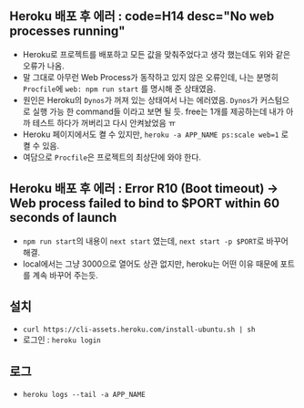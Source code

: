 ## Heroku 배포 후 에러 : code=H14 desc="No web processes running"

- Heroku로 프로젝트를 배포하고 모든 값을 맞춰주었다고 생각 했는데도 위와 같은 오류가 나옴.
- 말 그대로 아무런 Web Process가 동작하고 있지 않은 오류인데, 나는 분명히 `Procfile`에 `web: npm run start` 를 명시해 준 상태였음.
- 원인은 Heroku의 `Dynos`가 꺼져 있는 상태여서 나는 에러였음. `Dynos`가 커스텀으로 실행 가능 한 command들 이라고 보면 될 듯. free는 1개를 제공하는데 내가 아까 테스트 하다가 꺼버리고 다시 안켜놨었음 ㅠ
- Heroku 페이지에서도 켤 수 있지만, `heroku -a APP_NAME ps:scale web=1` 로 켤 수 있음.
- 여담으로 `Procfile`은 프로젝트의 최상단에 와야 한다.

## Heroku 배포 후 에러 : Error R10 (Boot timeout) -> Web process failed to bind to $PORT within 60 seconds of launch

- `npm run start`의 내용이 `next start` 였는데, `next start -p $PORT`로 바꾸어 해결.
- local에서는 그냥 3000으로 열어도 상관 없지만, heroku는 어떤 이유 때문에 포트를 계속 바꾸어 주는듯.

## 설치
- `curl https://cli-assets.heroku.com/install-ubuntu.sh | sh`
- 로그인 : `heroku login`

## 로그
- `heroku logs --tail -a APP_NAME`